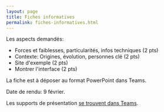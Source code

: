 ```yaml
---
layout: page
title: Fiches informatives
permalink: fiches-informatives.html
---
```


Les aspects demandés:

- Forces et faiblesses, particularités, infos techniques (2 pts)
- Contexte: Origines, évolution, personnes clé (2 pts)
- Site d'exemple (2 pts)
- Montrer l'interface (2 pts)

La fiche est à déposer au format PowerPoint dans Teams.

Date de rendu: 9 février.

Les supports de présentation [se trouvent dans Teams](https://eduvaud.sharepoint.com/:f:/s/ERACOM_ID311_Teams/EjFM5_1zOf9OnKwJrC1lQcUBQ0ijr0Kg5JEb9bIb6Is_xA?e=9K6R15).